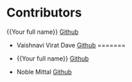 # Contributors
{{Your full name}} [Github](https://github.com/{{your-github-username}})
- Vaishnavi Virat Dave [Github](https://github.com/DaveVaishnavi)
=======

- {{Your full name}} [Github](https://github.com/{{your-github-username}})
- Noble Mittal [Github](https://github.com/beingnoble03)
